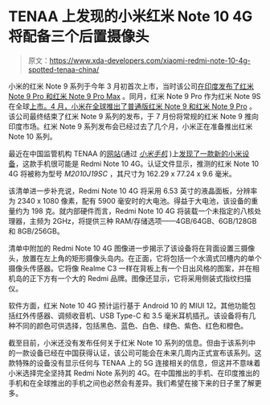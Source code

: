 # TENAA 上发现的小米红米 Note 10 4G 将配备三个后置摄像头

> 原文：<https://www.xda-developers.com/xiaomi-redmi-note-10-4g-spotted-tenaa-china/>

小米的红米 Note 9 系列于今年 3 月初首次上市，当时该公司[在印度发布了红米 Note 9 Pro 和红米 Note 9 Pro Max](https://www.xda-developers.com/xiaomi-redmi-note-9-pro-max-snapdragon-720g-33w-fast-charging/) 。同月，红米 Note 9 Pro 作为红米 Note 9S 在全球[上市。4 月，小米在全球推出了](https://www.xda-developers.com/xiaomi-redmi-note-9-pro-global-note-9s/)[普通版红米 Note 9 和红米 Note 9 Pro](https://www.xda-developers.com/xiaomi-launches-redmi-note-9-globally-alongside-mi-note-10-lite/) 。该公司最终结束了红米 Note 9 系列的发布，于 7 月份将常规的红米 Note 9 推向印度市场。红米 Note 9 系列发布会已经过去了几个月，小米正在准备推出红米 Note 10 系列。

最近在中国监管机构 TENAA 的[网站](http://jwxk.miit.gov.cn/shouji/Mobile/MobileDetail.aspx?code=iOkwV7UWhfBqeB7hclzcbZmnjqZcWLKRSCqSWfDoMSQxpUBZ2hBtaw%3d%3d)(通过 *[小米手机](https://www.xiaomiadictos.com/el-nuevo-redmi-note-10-4g-se-certifica-desvelando-sus-caracteristicas/)* )上[发现了一款新的小米设备](http://jwxk.miit.gov.cn/wap/WSFW/ParamImportant.aspx?code=IXoAG%2BifKthB26VnT26hSTo%2B2VpOYEBZ)，这款手机很可能是 Redmi Note 10 4G。认证文件显示，推测的红米 Note 10 4G 将被称为型号 *M2010J19SC* ，其尺寸为 162.29 x 77.24 x 9.6 毫米。

该清单进一步补充说，Redmi Note 10 4G 将采用 6.53 英寸的液晶面板，分辨率为 2340 x 1080 像素，配有 5900 毫安时的大电池。得益于大电池，该设备的重量约为 198 克。就内部硬件而言，Redmi Note 10 4G 将装载一个未指定的八核处理器，主频为 2GHz，将提供三种 RAM/存储选项——4GB/64GB、6GB/128GB 和 8GB/256GB。

清单中附加的 Redmi Note 10 4G 图像进一步揭示了该设备将在背面设置三摄像头，放置在左上角的矩形摄像头岛内。在正面，它将包括一个水滴式凹槽内的单个摄像头传感器。它将像 Realme C3 一样在背板上有一个日出风格的图案，并在相机岛的正下方有一个大的 Redmi 品牌。图像还显示，它将采用侧装式指纹扫描仪。

软件方面，红米 Note 10 4G 预计运行基于 Android 10 的 MIUI 12。其他功能包括红外传感器、调频收音机、USB Type-C 和 3.5 毫米耳机插孔。该设备将有几种不同的颜色可供选择，包括黑色、蓝色、白色、绿色、紫色、红色和橙色。

截至目前，小米还没有发布任何关于红米 Note 10 系列的信息。但由于该系列中的一款设备已经在中国获得认证，该公司可能会在未来几周内正式宣布该系列。这款特殊的设备没有显示任何与 TENAA 上的 5G 连接相关的信息，但这并不意味着小米选择完全坚持其 Redmi Note 系列的 4G。在中国推出的手机、在印度推出的手机和在全球推出的手机之间也必然会有差异。我们希望在接下来的日子里了解更多。
